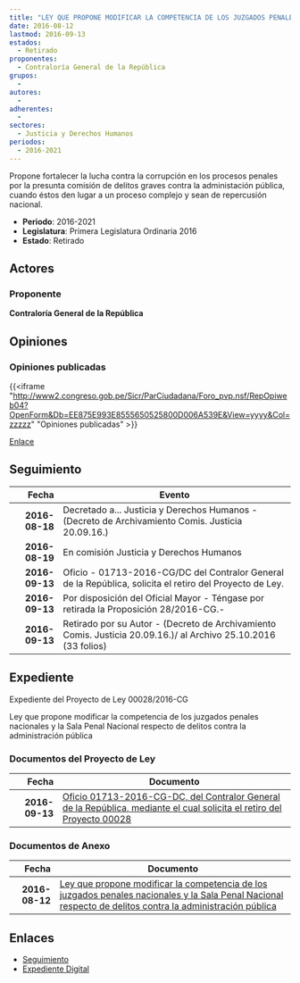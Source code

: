```yaml
---
title: "LEY QUE PROPONE MODIFICAR LA COMPETENCIA DE LOS JUZGADOS PENALES NACIONALES Y LA SALA PENAL NACIONAL RESPECTO DE DELITOS CONTRA LA ADMINISTRACIÓN PÚBLICA"
date: 2016-08-12
lastmod: 2016-09-13
estados: 
  - Retirado
proponentes: 
  - Contraloría General de la República
grupos: 
  - 
autores: 
  - 
adherentes: 
  - 
sectores: 
  - Justicia y Derechos Humanos 
periodos: 
  - 2016-2021
---
```


Propone fortalecer la lucha contra la corrupción en los procesos penales por la presunta comisión de delitos graves contra la administación pública, cuando éstos den lugar a un proceso complejo y sean de repercusión nacional.

- **Periodo**: 2016-2021
- **Legislatura**: Primera Legislatura Ordinaria 2016
- **Estado**: Retirado

## Actores

### Proponente

**Contraloría General de la República**


## Opiniones

### Opiniones publicadas

{{<iframe "http://www2.congreso.gob.pe/Sicr/ParCiudadana/Foro_pvp.nsf/RepOpiweb04?OpenForm&Db=EE875E993E8555650525800D006A539E&View=yyyy&Col=zzzzz" "Opiniones publicadas" >}}

[Enlace](http://www2.congreso.gob.pe/Sicr/ParCiudadana/Foro_pvp.nsf/RepOpiweb04?OpenForm&Db=EE875E993E8555650525800D006A539E&View=yyyy&Col=zzzzz)

## Seguimiento

| Fecha | Evento |
|------:|--------|
| **2016-08-18** | Decretado a... Justicia y Derechos Humanos - (Decreto de Archivamiento Comis. Justicia 20.09.16.)|
| **2016-08-19** | En comisión Justicia y Derechos Humanos|
| **2016-09-13** | Oficio - 01713-2016-CG/DC del Contralor General de la República, solicita el retiro del Proyecto de Ley.|
| **2016-09-13** | Por disposición del Oficial Mayor - Téngase por retirada la Proposición 28/2016-CG.-|
| **2016-09-13** | Retirado por su Autor - (Decreto de Archivamiento Comis. Justicia 20.09.16.)/ al Archivo 25.10.2016 (33 folios)|


## Expediente

Expediente del Proyecto de Ley 00028/2016-CG

Ley que propone modificar la competencia de los juzgados penales nacionales y la Sala Penal Nacional respecto de delitos contra la administración pública


### Documentos del Proyecto de Ley

| Fecha | Documento |
|------:|--------|
| **2016-09-13** | [Oficio 01713-2016-CG-DC, del Contralor General de la República, mediante el cual solicita el retiro del Proyecto 00028](http://www.leyes.congreso.gob.pe/Documentos/2016_2021/Oficios/Otras_Instituciones/OF-01713-2016-CG-DC.pdf) |

### Documentos de Anexo

| Fecha | Documento |
|------:|--------|
| **2016-08-12** | [Ley que propone modificar la competencia de los juzgados penales nacionales y la Sala Penal Nacional respecto de delitos contra la administración pública](http://www.leyes.congreso.gob.pe/Documentos/2016_2021/Proyectos_de_Ley_y_de_Resoluciones_Legislativas/PL00028_20160812.pdf) |

## Enlaces 

- [Seguimiento](http://www2.congreso.gob.pe/Sicr/TraDocEstProc/CLProLey2016.nsf/f7fff46988ca05b1052578e100829cc7/62e118f89fd5cef30525800d006b1c9e?OpenDocument)
- [Expediente Digital](http://www2.congreso.gob.pehttp://www2.congreso.gob.pe/Sicr/TraDocEstProc/CLProLey2016.nsf/f7fff46988ca05b1052578e100829cc7/62e118f89fd5cef30525800d006b1c9e?OpenDocument&Click=05257FB7005EB655.eb71d0cf91d8294e05256cdf006b5706/$Body/0.1C6C)
